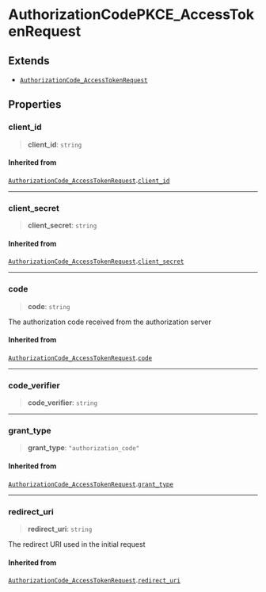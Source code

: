 # AuthorizationCodePKCE\_AccessTokenRequest

## Extends

- [`AuthorizationCode_AccessTokenRequest`](AuthorizationCode_AccessTokenRequest.md)

## Properties

### client\_id

> **client\_id**: `string`

#### Inherited from

[`AuthorizationCode_AccessTokenRequest`](AuthorizationCode_AccessTokenRequest.md).[`client_id`](AuthorizationCode_AccessTokenRequest.md#client-id)

***

### client\_secret

> **client\_secret**: `string`

#### Inherited from

[`AuthorizationCode_AccessTokenRequest`](AuthorizationCode_AccessTokenRequest.md).[`client_secret`](AuthorizationCode_AccessTokenRequest.md#client-secret)

***

### code

> **code**: `string`

The authorization code received from the authorization server

#### Inherited from

[`AuthorizationCode_AccessTokenRequest`](AuthorizationCode_AccessTokenRequest.md).[`code`](AuthorizationCode_AccessTokenRequest.md#code)

***

### code\_verifier

> **code\_verifier**: `string`

***

### grant\_type

> **grant\_type**: `"authorization_code"`

#### Inherited from

[`AuthorizationCode_AccessTokenRequest`](AuthorizationCode_AccessTokenRequest.md).[`grant_type`](AuthorizationCode_AccessTokenRequest.md#grant-type)

***

### redirect\_uri

> **redirect\_uri**: `string`

The redirect URI used in the initial request

#### Inherited from

[`AuthorizationCode_AccessTokenRequest`](AuthorizationCode_AccessTokenRequest.md).[`redirect_uri`](AuthorizationCode_AccessTokenRequest.md#redirect-uri)

